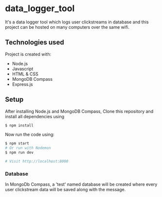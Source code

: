 # data_logger_tool
It's a data logger tool which logs user clickstreams in database and this project can be hosted on many computers over the same wifi.

## Technologies used
Project is created with:
* Node.js 
* Javascript
* HTML & CSS 
* MongoDB Compass 
* Express.js

## Setup
After installing Node.js and MongoDB Compass, Clone this repository and install all dependencies using
```bash
$ npm install
```
Now run the code using:
```bash
$ npm start
# Or run with Nodemon
$ npm run dev
```
```bash
# Visit http://localhost:8000
```
### Database
In MongoDb Compass, a 'test' named database will be created where every user clickstream data will be saved along with the message.
